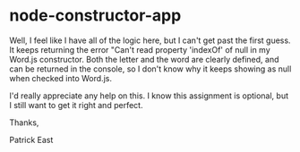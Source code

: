 # node-constructor-app

Well, I feel like I have all of the logic here, but I can't get past the first guess. It keeps returning the error "Can't read property 'indexOf' of null in my Word.js constructor. Both the letter and the word are clearly defined, and can be returned in the console, so I don't know why it keeps showing as null when checked into Word.js. 

I'd really appreciate any help on this. I know this assignment is optional, but I still want to get it right and perfect.

Thanks,

Patrick East